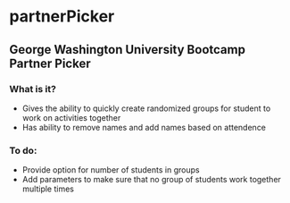 # partnerPicker

## George Washington University Bootcamp Partner Picker

### What is it?
  * Gives the ability to quickly create randomized groups for student to work on activities together
  * Has ability to remove names and add names based on attendence
  
### To do:
  * Provide option for number of students in groups
  * Add parameters to make sure that no group of students work together multiple times
